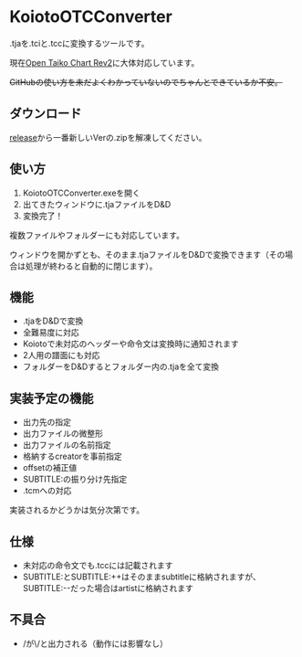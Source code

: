 # KoiotoOTCConverter
.tjaを.tciと.tccに変換するツールです。

現在[Open Taiko Chart Rev2](https://github.com/AioiLight/Open-Taiko-Chart/blob/master/Rev2_ja-JP.md)に大体対応しています。  

~~GitHubの使い方を未だよくわかっていないのでちゃんとできているか不安。~~

## ダウンロード
[release](https://github.com/nyoro-wrl/KoiotoOTCConverter/releases)から一番新しいVerの.zipを解凍してください。

## 使い方
1. KoiotoOTCConverter.exeを開く
2. 出てきたウィンドウに.tjaファイルをD&D
3. 変換完了！

複数ファイルやフォルダーにも対応しています。

ウィンドウを開かずとも、そのまま.tjaファイルをD&Dで変換できます（その場合は処理が終わると自動的に閉じます）。

## 機能
- .tjaをD&Dで変換
- 全難易度に対応
- Koiotoで未対応のヘッダーや命令文は変換時に通知されます
- 2人用の譜面にも対応
- フォルダーをD&Dするとフォルダー内の.tjaを全て変換

## 実装予定の機能
- 出力先の指定
- 出力ファイルの微整形
- 出力ファイルの名前指定
- 格納するcreatorを事前指定
- offsetの補正値
- SUBTITLE:の振り分け先指定
- .tcmへの対応

実装されるかどうかは気分次第です。

## 仕様
- 未対応の命令文でも.tccには記載されます
- SUBTITLE:とSUBTITLE:++はそのままsubtitleに格納されますが、SUBTITLE:--だった場合はartistに格納されます

## 不具合
- /が\\/と出力される（動作には影響なし）
